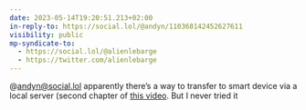 ```yaml
---
date: 2023-05-14T19:20:51.213+02:00
in-reply-to: https://social.lol/@andyn/110368142452627611
visibility: public
mp-syndicate-to:
  - https://social.lol/@alienlebarge
  - https://twitter.com/alienlebarge
---
```

@andyn@social.lol apparently there’s a way to transfer to smart device via a local server (second chapter of [this video](https://youtu.be/KdUvPcGbmhk). But I never tried it
